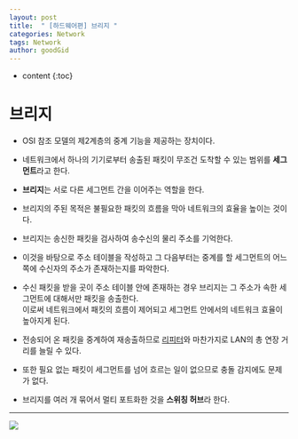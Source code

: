 ```yaml
---
layout: post
title:  " [하드웨어편] 브리지 "
categories: Network
tags: Network
author: goodGid
---
```

* content
{:toc}


# 브리지

* OSI 참조 모델의 제2계층의 중계 기능을 제공하는 장치이다.

* 네트워크에서 하나의 기기로부터 송출된 패킷이 무조건 도착할 수 있는 범위를 <b>세그먼트</b>라고 한다.

* <b>브리지</b>는 서로 다른 세그먼트 간을 이어주는 역할을 한다.

* 브리지의 주된 목적은 불필요한 패킷의 흐름을 막아 네트워크의 효율을 높이는 것이다.

* 브리지는 송신한 패킷을 검사하여 송수신의 물리 주소를 기억한다.

* 이것을 바탕으로 주소 테이블을 작성하고 그 다음부터는 중계를 할 세그먼트의 어느 쪽에 수신자의 주소가 존재하는지를 파악한다.

* 수신 패킷을 받을 곳이 주소 테이블 안에 존재하는 경우 브리지는 그 주소가 속한 세그먼트에 대해서만 패킷을 송출한다. <br> 이로써 네트워크에서 패킷의 흐름이 제어되고 세그먼트 안에서의 네트워크 효율이 높아지게 된다.

* 전송되어 온 패킷을 중계하여 재송출하므로 [리피터](https://goodgid.github.io/Repeater/)와 마찬가지로 LAN의 총 연장 거리를 늘릴 수 있다.

* 또한 필요 없는 패킷이 세그먼트를 넘어 흐르는 일이 없으므로 충돌 감지에도 문제가 없다.

* 브리지를 여러 개 묶어서 멀티 포트화한 것을 <b>스위칭 허브</b>라 한다.


---


![](/assets/img/network/bridge_1.png)



